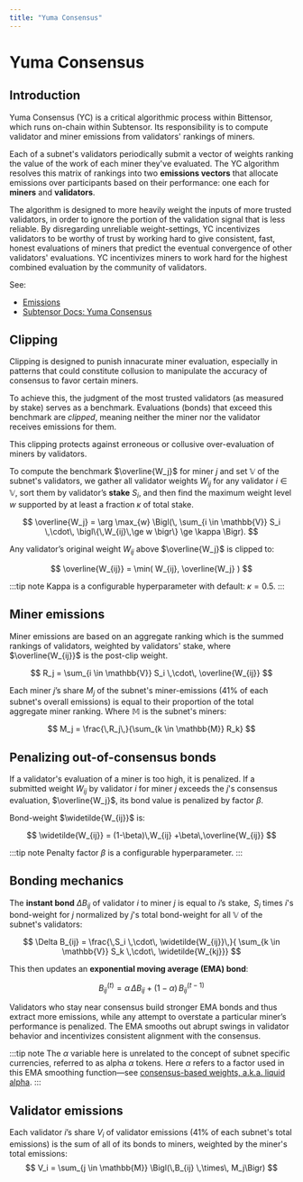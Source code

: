 ```yaml
---
title: "Yuma Consensus"
---
```


# Yuma Consensus

## Introduction

Yuma Consensus (YC) is a critical algorithmic process within Bittensor, which runs on-chain within Subtensor. Its responsibility is to compute validator and miner emissions from validators' rankings of miners.

Each of a subnet's validators periodically submit a vector of weights ranking the value of the work of each miner they've evaluated. The YC algorithm resolves this matrix of rankings into two **emissions vectors** that allocate emissions over participants based on their performance: one each for **miners** and **validators**.

The algorithm is designed to more heavily weight the inputs of more trusted validators, in order to ignore the portion of the validation signal that is less reliable. By disregarding unreliable weight-settings, YC incentivizes validators to be worthy of trust by working hard to give consistent, fast, honest evaluations of miners that predict the eventual convergence of other validators' evaluations. YC incentivizes miners to work hard for the highest combined evaluation by the community of validators.

See:
- [Emissions](./emissions)
- [Subtensor Docs: Yuma Consensus](https://github.com/opentensor/subtensor/blob/main/docs/consensus.md)

## Clipping

Clipping is designed to punish innacurate miner evaluation, especially in patterns that could constitute collusion to manipulate the accuracy of consensus to favor certain miners.

To achieve this, the judgment of the most trusted validators (as measured by stake) serves as a benchmark. Evaluations (bonds) that exceed this benchmark are *clipped*, meaning neither the miner nor the validator receives emissions for them.

This clipping protects against erroneous or collusive over-evaluation of miners by validators.

To compute the benchmark $\overline{W_j}$ for miner $j$ and set $\mathbb{V}$ of the subnet's validators, we gather all validator weights $W_{ij}$ for any validator $i \in \mathbb{V}$, sort them by validator’s **stake** $S_i$, and then find the maximum weight level $w$ supported by at least a fraction $\kappa$ of total stake.

$$
\overline{W_j} = \arg \max_{w} 
\Bigl(\,
   \sum_{i \in \mathbb{V}} S_i \,\cdot\, \bigl\{\,W_{ij}\,\ge w \bigr\} \ge \kappa
\Bigr).
$$

Any validator’s original weight $W_{ij}$ above $\overline{W_j}$ is clipped to:

$$
\overline{W_{ij}} = \min( W_{ij}, \overline{W_j} )
$$

:::tip note
Kappa is a configurable hyperparameter with default: $\kappa = 0.5$. 
:::

## Miner emissions

Miner emissions are based on an aggregate ranking which is the summed rankings of validators, weighted by validators' stake, where $\overline{W_{ij}}$ is the post-clip weight.

$$
R_j = \sum_{i \in \mathbb{V}} S_i \,\cdot\, \overline{W_{ij}}
$$

Each miner $j$’s share $M_j$ of the subnet's miner-emissions (41% of each subnet's overall emissions) is equal to their proportion of the total aggregate miner ranking. Where $\mathbb{M}$ is the subnet's miners:

$$
M_j = \frac{\,R_j\,}{\sum_{k \in \mathbb{M}} R_k}
$$

## Penalizing out-of-consensus bonds

If a validator's evaluation of a miner is too high, it is penalized. If a submitted weight $W_{ij}$ by validator $i$ for miner $j$ exceeds the $j$'s consensus evaluation, $\overline{W_j}$, its bond value is penalized by factor $\beta$.

Bond-weight $\widetilde{W_{ij}}$ is:

$$
\widetilde{W_{ij}} 
= (1-\beta)\,W_{ij} +\beta\,\overline{W_{ij}}
$$

:::tip note
Penalty factor $\beta$ is a configurable hyperparameter. 
:::

## Bonding mechanics

The **instant bond** $\Delta B_{ij}$ of validator $i$ to miner $j$ is equal to $i$’s stake, $\,S_i$ times $i$'s bond-weight for $j$ normalized by $j$'s total bond-weight for all $\mathbb{V}$ of the subnet's validators:

$$
\Delta B_{ij} = \frac{\,S_i \,\cdot\, \widetilde{W_{ij}}\,}{
   \sum_{k \in \mathbb{V}} S_k \,\cdot\, \widetilde{W_{kj}}}
$$

This then updates an **exponential moving average (EMA) bond**:

$$
B_{ij}^{(t)} = \alpha \,\Delta B_{ij} + (1-\alpha)\,B_{ij}^{(t-1)}
$$

Validators who stay near consensus build stronger EMA bonds and thus extract more emissions, while any attempt to overstate a particular miner’s performance is penalized. The EMA smooths out abrupt swings in validator behavior and incentivizes consistent alignment with the consensus.

:::tip note
The $\alpha$ variable here is unrelated to the concept of subnet specific currencies, referred to as alpha $\alpha$ tokens. Here $\alpha$ refers to a factor used in this EMA smoothing function&mdash;see [consensus-based weights, a.k.a. liquid alpha](./subnets/consensus-based-weights.md).
:::

## Validator emissions

Each validator $i$’s share $V_i$ of validator emissions (41% of each subnet's total emissions) is the sum of all of its bonds to miners, weighted by the miner's total emissions:
$$
V_i = \sum_{j \in \mathbb{M}} \Bigl(\,B_{ij} \,\times\, M_j\Bigr)
$$